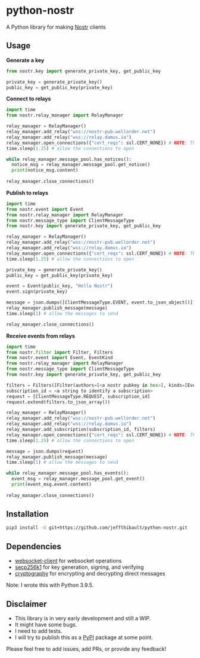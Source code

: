 # python-nostr
A Python library for making [Nostr](https://github.com/nostr-protocol/nostr) clients

## Usage
**Generate a key**
```python
from nostr.key import generate_private_key, get_public_key

private_key = generate_private_key()
public_key = get_public_key(private_key)
```
**Connect to relays**
```python
import time
from nostr.relay_manager import RelayManager

relay_manager = RelayManager()
relay_manager.add_relay("wss://nostr-pub.wellorder.net")
relay_manager.add_relay("wss://relay.damus.io")
relay_manager.open_connections({"cert_reqs": ssl.CERT_NONE}) # NOTE: This disables ssl certificate verification
time.sleep(1.25) # allow the connections to open

while relay_manager.message_pool.has_notices():
  notice_msg = relay_manager.message_pool.get_notice()
  print(notice_msg.content)
  
relay_manager.close_connections()
```
**Publish to relays**
```python
import time
from nostr.event import Event
from nostr.relay_manager import RelayManager
from nostr.message_type import ClientMessageType
from nostr.key import generate_private_key, get_public_key

relay_manager = RelayManager()
relay_manager.add_relay("wss://nostr-pub.wellorder.net")
relay_manager.add_relay("wss://relay.damus.io")
relay_manager.open_connections({"cert_reqs": ssl.CERT_NONE}) # NOTE: This disables ssl certificate verification
time.sleep(1.25) # allow the connections to open

private_key = generate_private_key()
public_key = get_public_key(private_key)

event = Event(public_key, "Hello Nostr")
event.sign(private_key)

message = json.dumps([ClientMessageType.EVENT, event.to_json_object()])
relay_manager.publish_message(message)
time.sleep(1) # allow the messages to send

relay_manager.close_connections()
```
**Receive events from relays**
```python
import time
from nostr.filter import Filter, Filters
from nostr.event import Event, EventKind
from nostr.relay_manager import RelayManager
from nostr.message_type import ClientMessageType
from nostr.key import generate_private_key, get_public_key

filters = Filters([Filter(authors=[<a nostr pubkey in hex>], kinds=[EventKind.TEXT_NOTE])])
subscription_id = <a string to identify a subscription>
request = [ClientMessageType.REQUEST, subscription_id]
request.extend(filters.to_json_array())

relay_manager = RelayManager()
relay_manager.add_relay("wss://nostr-pub.wellorder.net")
relay_manager.add_relay("wss://relay.damus.io")
relay_manager.add_subscription(subscription_id, filters)
relay_manager.open_connections({"cert_reqs": ssl.CERT_NONE}) # NOTE: This disables ssl certificate verification
time.sleep(1.25) # allow the connections to open

message = json.dumps(request)
relay_manager.publish_message(message)
time.sleep(1) # allow the messages to send

while relay_manager.message_pool.has_events():
  event_msg = relay_manager.message_pool.get_event()
  print(event_msg.event.content)
  
relay_manager.close_connections()
```

## Installation
```bash
pip3 install -U git+https://github.com/jeffthibault/python-nostr.git
```

## Dependencies
- [websocket-client](https://github.com/websocket-client/websocket-client) for websocket operations
- [secp256k1](https://github.com/rustyrussell/secp256k1-py) for key generation, signing, and verifying
- [cryptography](https://github.com/pyca/cryptography) for encrypting and decrypting direct messages

Note: I wrote this with Python 3.9.5.

## Disclaimer
- This library is in very early development and still a WIP.
- It might have some bugs.
- I need to add tests.
- I will try to publish this as a [PyPI](https://pypi.org/) package at some point.

Please feel free to add issues, add PRs, or provide any feedback!
